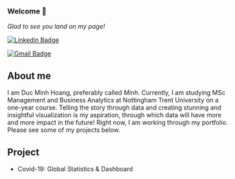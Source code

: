 ### Welcome 👋
*Glad to see you land on my page!*

[![Linkedin Badge](https://img.shields.io/badge/-minhdhoang-blue?style=flat-square&logo=Linkedin&logoColor=white&link=https://www.linkedin.com/in/minhdhoang/)](https://www.linkedin.com/in/minhdhoang/) 

[![Gmail Badge](https://img.shields.io/badge/-ducminh.hoang95@gmail.com-c14438?style=flat-square&logo=Gmail&logoColor=white&link=mailto:ducminh.hoang95@gmail.com)](mailto:ducminh.hoang95@gmail.com)

## About me
I am Duc Minh Hoang, preferably called *Minh*. Currently, I am studying MSc Management and Business Analytics at Nottingham Trent University on a one-year course. Telling the story through data and creating stunning and insightful visualization is my aspiration, through which data will have more and more impact in the future!
Right now, I am working through my portfolio. Please see some of my projects below.

## Project
* Covid-19: Global Statistics & Dashboard
